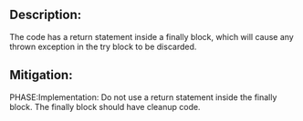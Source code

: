 ## Description:

The code has a return statement inside a finally block, which will cause any thrown exception in the try block to be discarded.



## Mitigation:


PHASE:Implementation:
Do not use a return statement inside the finally block. The finally block should have cleanup code.

